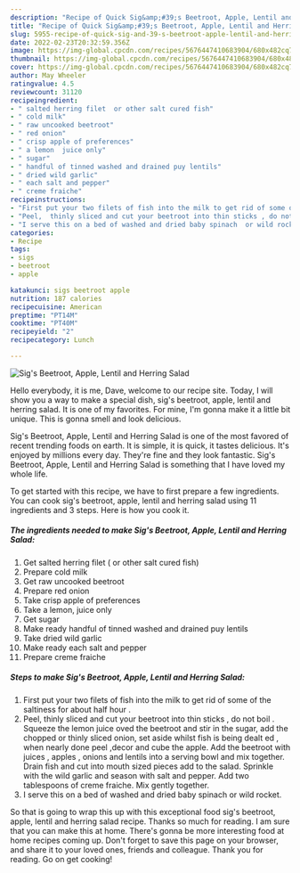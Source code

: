 ```yaml
---
description: "Recipe of Quick Sig&amp;#39;s Beetroot, Apple, Lentil and Herring  Salad"
title: "Recipe of Quick Sig&amp;#39;s Beetroot, Apple, Lentil and Herring  Salad"
slug: 5955-recipe-of-quick-sig-and-39-s-beetroot-apple-lentil-and-herring-salad
date: 2022-02-23T20:32:59.356Z
image: https://img-global.cpcdn.com/recipes/5676447410683904/680x482cq70/sigs-beetroot-apple-lentil-and-herring-salad-recipe-main-photo.jpg
thumbnail: https://img-global.cpcdn.com/recipes/5676447410683904/680x482cq70/sigs-beetroot-apple-lentil-and-herring-salad-recipe-main-photo.jpg
cover: https://img-global.cpcdn.com/recipes/5676447410683904/680x482cq70/sigs-beetroot-apple-lentil-and-herring-salad-recipe-main-photo.jpg
author: May Wheeler
ratingvalue: 4.5
reviewcount: 31120
recipeingredient:
- " salted herring filet  or other salt cured fish"
- " cold milk"
- " raw uncooked beetroot"
- " red onion"
- " crisp apple of preferences"
- " a lemon  juice only"
- " sugar"
- " handful of tinned washed and drained puy lentils"
- " dried wild garlic"
- " each salt and pepper"
- " creme fraiche"
recipeinstructions:
- "First put your two filets of fish into the milk to get rid of some of the saltiness for about half hour ."
- "Peel,  thinly sliced and cut your beetroot into thin sticks , do not boil . Squeeze the lemon juice oved the beetroot and stir in the sugar, add the chopped or thinly sliced onion, set aside whilst fish is being dealt ed , when nearly done peel ,decor and cube the apple. Add the beetroot with juices ,  apples , onions and lentils into a serving bowl and mix together. Drain fish and cut into mouth sized pieces add to the salad. Sprinkle with the wild garlic and season with salt and pepper. Add two tablespoons of creme fraiche. Mix gently together."
- "I serve this on a bed of washed and dried baby spinach  or wild rocket."
categories:
- Recipe
tags:
- sigs
- beetroot
- apple

katakunci: sigs beetroot apple 
nutrition: 187 calories
recipecuisine: American
preptime: "PT14M"
cooktime: "PT40M"
recipeyield: "2"
recipecategory: Lunch

---
```



![Sig&#39;s Beetroot, Apple, Lentil and Herring  Salad](https://img-global.cpcdn.com/recipes/5676447410683904/680x482cq70/sigs-beetroot-apple-lentil-and-herring-salad-recipe-main-photo.jpg)

Hello everybody, it is me, Dave, welcome to our recipe site. Today, I will show you a way to make a special dish, sig&#39;s beetroot, apple, lentil and herring  salad. It is one of my favorites. For mine, I'm gonna make it a little bit unique. This is gonna smell and look delicious.

Sig&#39;s Beetroot, Apple, Lentil and Herring  Salad is one of the most favored of recent trending foods on earth. It is simple, it is quick, it tastes delicious. It's enjoyed by millions every day. They're fine and they look fantastic. Sig&#39;s Beetroot, Apple, Lentil and Herring  Salad is something that I have loved my whole life.




To get started with this recipe, we have to first prepare a few ingredients. You can cook sig&#39;s beetroot, apple, lentil and herring  salad using 11 ingredients and 3 steps. Here is how you cook it.

<!--inarticleads1-->

##### The ingredients needed to make Sig&#39;s Beetroot, Apple, Lentil and Herring  Salad:

1. Get  salted herring filet ( or other salt cured fish)
1. Prepare  cold milk
1. Get  raw uncooked beetroot
1. Prepare  red onion
1. Take  crisp apple of preferences
1. Take  a lemon,  juice only
1. Get  sugar
1. Make ready  handful of tinned washed and drained puy lentils
1. Take  dried wild garlic
1. Make ready  each salt and pepper
1. Prepare  creme fraiche




<!--inarticleads2-->

##### Steps to make Sig&#39;s Beetroot, Apple, Lentil and Herring  Salad:

1. First put your two filets of fish into the milk to get rid of some of the saltiness for about half hour .
1. Peel,  thinly sliced and cut your beetroot into thin sticks , do not boil . Squeeze the lemon juice oved the beetroot and stir in the sugar, add the chopped or thinly sliced onion, set aside whilst fish is being dealt ed , when nearly done peel ,decor and cube the apple. Add the beetroot with juices ,  apples , onions and lentils into a serving bowl and mix together. Drain fish and cut into mouth sized pieces add to the salad. Sprinkle with the wild garlic and season with salt and pepper. Add two tablespoons of creme fraiche. Mix gently together.
1. I serve this on a bed of washed and dried baby spinach  or wild rocket.




So that is going to wrap this up with this exceptional food sig&#39;s beetroot, apple, lentil and herring  salad recipe. Thanks so much for reading. I am sure that you can make this at home. There's gonna be more interesting food at home recipes coming up. Don't forget to save this page on your browser, and share it to your loved ones, friends and colleague. Thank you for reading. Go on get cooking!
